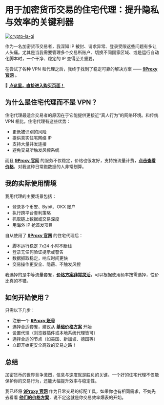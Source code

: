 # 用于加密货币交易的住宅代理：提升隐私与效率的关键利器

<a href='https://postimages.org/' target='_blank'><img src='https://i.postimg.cc/zX8ZtyMZ/crypto-la-gi.png' border='0' alt='crypto-la-gi'/></a>

作为一名加密货币交易者，我深知 IP 被封、请求异常、登录受限这些问题有多让人头痛。尤其是当我需要管理多个交易所账户、切换不同国家区域、或是运行自动化脚本时，一个干净、稳定的 IP 变得至关重要。

在尝试了各种 VPN 和代理之后，我终于找到了稳定可靠的解决方案 —— [**9Proxy 官网**](https://the9proxy.short.gy/github-homepage-lucas888) 。

🌱 [**点这里，直接进入购买页面！**](https://the9proxy.short.gy/medium-pricing-lucas888)

## 为什么是住宅代理而不是 VPN？

住宅代理最适合交易者的原因在于它能提供更接近“真人行为”的网络环境。和传统 VPN 相比，住宅代理有这些优势：

- 更低被识别的风险
- 提供真实住宅网络 IP
- 支持大量并发连接
- 避免交易所触发风控系统

而且 [**9Proxy 官网**](https://the9proxy.short.gy/github-homepage-lucas888) 的服务不仅稳定，价格也很友好，支持按流量计费，[**点击查看价格**](https://the9proxy.short.gy/github-pricing-lucas888)，对我这种日常跑数据的人非常划算。

## 我的实际使用情境

我用代理的主要场景包括：

- 登录多个币安、Bybit、OKX 账户
- 执行跨平台套利策略
- 抓取链上数据或交易深度
- 用海外 IP 抢首发项目

自从使用了 [**9Proxy 官网**](https://the9proxy.short.gy/github-homepage-lucas888) 的住宅代理后：

- 脚本运行稳定 7x24 小时不断线
- 登录无任何验证提示或警告
- 数据抓取稳定，响应时间更快
- 交易操作更安全、隐蔽、不触发风控

我选择的是中等流量套餐，[**价格方案非常灵活**](https://the9proxy.short.gy/github-pricing-lucas888)，可以根据使用频率按需选择，性价比真的不错。

## 如何开始使用？

只需以下几步：

- 注册一个 [**9Proxy 账号**](https://the9proxy.short.gy/github-homepage-lucas888)
- 选择合适套餐，建议从 [**基础价格方案**](https://the9proxy.short.gy/github-pricing-lucas888) 开始
- 设置代理（浏览器插件或本地系统代理皆可）
- 选择合适的节点（如美国、新加坡、德国等）
- 立即开始更安全高效的交易之路！

## 总结

加密货币的世界竞争激烈，信息与速度就是胜负的关键。一个好的住宅代理不仅能保护你的交易行为，还能大幅提升效率与稳定性。

我已经将 [**9Proxy 官网**](https://the9proxy.short.gy/github-homepage-lucas888) 作为日常交易的标配工具，如果你也有相同需求，不妨先去看看 [**他们的价格方案**](https://the9proxy.short.gy/github-pricing-lucas888)，说不定这就是你交易效率爆表的开始。


